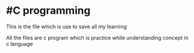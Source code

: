 <h1> <b>#C programming</b> </h1>
<p>This is the file which is use to save all my learning </p>
<p> All the files are c program which is practice while understanding concept in c language </p>
